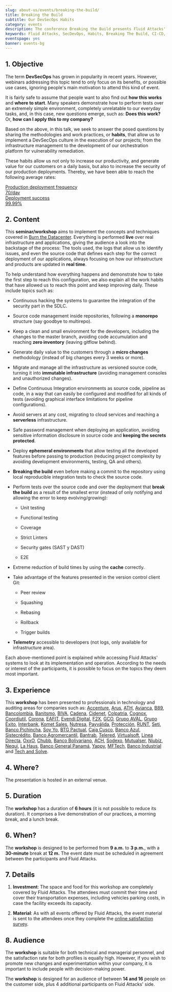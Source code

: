 ```yaml
---
slug: about-us/events/breaking-the-build/
title: Breaking the Build
subtitle: Our DevSecOps Habits
category: events
description: The conference Breaking the Build presents Fluid Attacks' SecDevOps habits that allow us to keep improving every day, and how to implement them in your company.
keywords: Fluid Attacks, SecDevOps, Habits, Breaking The Build, CI-CD, Conference, Pentesting, Ethical Hacking
eventspage: yes
banner: events-bg
---
```


## 1\. Objective

The term **DevSecOps** has grown in popularity
in recent years.
However,
webinars addressing this topic
tend to only focus on its benefits,
or possible use cases,
ignoring people's main motivation
to attend this kind of event.

It is fairly safe to assume that
people want to also find out **how this works**
and **where to start**.
Many speakers demonstrate how to perform tests
over an extremely simple environment,
completely unrelatable to our everyday tasks,
and, in this case,
new questions emerge,
such as:
**Does this work?**
Or,
**how can I apply this to my company?**

Based on the above,
in this talk,
we seek to answer the posed questions
by sharing the methodologies and work practices,
or **habits**,
that allow us to implement a DevSecOps culture
in the execution of our projects;
from the infrastructure management
to the development of our orchestration platform
for vulnerability remediation.

These habits allow us
not only to increase our productivity,
and generate value for our customers
on a daily basis,
but also to increase the security of our production deployments.
Thereby,
we have been able to reach the following average rates:

<div class="avarage-rates-section">
<a href="https://gitlab.com/fluidattacks/universe/-/merge_requests?scope=all&state=merged"
target="_blank">
<div class="fl w-100 w-50-l pa2">
<div class="outline-transparent bg-button-red hv-bg-fluid-rd pointer white pv3
fw7 f3 t-all-3-eio br2 bc-fluid-red ba poppins tc">
<div>Production deployment frequency</div>
<div>70/day</div>
</div>
</div>
</a>
<a href="https://gitlab.com/fluidattacks/universe/-/merge_requests?scope=all&state=merged&search=%22rever%22"
target="_blank">
<div class="fl w-100 w-50-l pa2">
<div class="outline-transparent bg-button-red hv-bg-fluid-rd pointer white pv3
fw7 f3 t-all-3-eio br2 bc-fluid-red ba poppins tc">
<div>Deployment success</div>
<div>99.99%</div>
</div>
</div>
</a>
</div>

## 2\. Content

This **seminar/workshop** aims to implement the concepts and techniques
covered in [Burn the Datacenter](../burn-the-datacenter/).
Everything is performed **live**
over real infrastructure and applications,
giving the audience a look
into the backstage of the process:
The tools used,
the logs that allow us to identify issues,
and even the source code that defines each step
for the correct deployment of our applications,
always focusing on how our infrastructure and products are updated
in **real time**.

To help understand how everything happens
and demonstrate how to take the first step
to reach this configuration,
we also explain all the work habits
that have allowed us to reach this point
and keep improving daily.
These include topics such as:

- Continuous hacking the systems to guarantee
  the integration of the security part in the SDLC.

- Source code management inside repositories,
  following a **monorepo** structure
  (say goodbye to multirepo).

- Keep a clean and small environment for the developers,
  including the changes to the master branch,
  avoiding code accumulation
  and reaching **zero inventory**
  (leaving gitflow behind).

- Generate daily value to the customers
  through a **micro changes** methodology
  (instead of big changes
  every 3 weeks or more).

- Migrate and manage all the infrastructure
  as versioned source code,
  turning it into **immutable infrastructure**
  (avoiding management consoles
  and unauthorized changes).

- Define Continuous Integration environments as source code,
  pipeline as code,
  in a way that can easily be configured and modified
  for all kinds of tests
  (avoiding graphical interface limitations
  for pipeline configurations).

- Avoid servers at any cost,
  migrating to cloud services
  and reaching a **serverless** infrastructure.

- Safe password management when deploying an application,
  avoiding sensitive information disclosure in source code
  and **keeping the secrets protected**.

- Deploy **ephemeral environments**
  that allow testing all the developed features
  before passing to production
  (reducing project complexity
  by avoiding development environments,
  testing, QA and others).

- **Breaking the build**
  even before making a commit to the repository
  using local reproducible integration tests
  to check the source code.

- Perform tests over the source code
  and over the deployment
  that **break the build** as a result of the smallest error
  (instead of only notifying and allowing the error
  to keep evolving/growing):

    - Unit testing

    - Functional testing

    - Coverage

    - Strict Linters

    - Security gates (SAST y DAST)

    - E2E

- Extreme reduction of build times
  by using the **cache** correctly.

- Take advantage of the features
  presented in the version control client Git:

    - Peer review

    - Squashing

    - Rebasing

    - Rollback

    - Trigger builds

- **Telemetry** accessible to developers
  (not logs,
  only available for infrastructure area).

Each above-mentioned point is explained
while accessing Fluid Attacks' systems
to look at its implementation and operation.
According to the needs or interest of the participants,
it is possible to focus on the topics
they deem most important.

## 3\. Experience

This **workshop** has been presented to professionals in technology
and auditing areas for companies such as:
[Accenture](https://www.accenture.com/co-es/new-applied-now),
[Arus](https://www.arus.com.co/),
[ATH](https://www.ath.com.co/wps/themes/html/ath/index.html),
[Avianca](https://www.avianca.com/co/es/),
[B89](https://www.b89.io/),
[Bancolombia](https://www.grupobancolombia.com/wps/portal/personas),
[Banitsmo](https://www.banistmo.com/),
[BIVA](https://www.biva.mx/en/web/portal-biva/home),
[Cadena](https://www.cadena.com.co/),
[Cidenet](http://cidenet.com.co/),
[Colpatria](https://www.colpatria.com/),
[Cognox](http://www.cognox.co),
[Coordiutil](https://www.vendesfacil.com/),
[Corona](https://www.corona.co/),
[EAFIT](http://www.eafit.edu.co/),
[Evendi Digital](https://evendidigital.com/),
[F2X](https://www.f2x.com.co/),
[GCO](http://www.gco.com.co/),
[Grupo AVAL](https://www.grupoaval.com/wps/portal/grupo-aval/aval/),
[Grupo Éxito](https://www.grupoexito.com.co/es/),
[Interbank](https://interbank.pe/),
[Komet Sales](https://www.kometsales.com/),
[Nutresa](https://gruponutresa.com/),
[Payválida](https://www.payvalida.com/),
[Protección](https://www.proteccion.com/wps/portal/proteccion/),
[RUNT](https://www.runt.com.co/),
[Seti](https://seti.com.co/),
[Banco Pichincha](https://www.bancopichincha.com.co/web/personas),
[Soy Yo](https://www.soyyo.co/),
[BTG Pactual](https://www.btgpactual.com.co/),
[Caja Cusco](http://www.cmac-cusco.com.pe/),
[Banco Azul](https://www.bancoazul.com/),
[Sistecrédito](https://www.sistecredito.com/),
[Banco Agromercantil](https://www.bam.com.gt/),
[Bantrab](https://www.bantrab.com.gt/),
[Telered](https://www.telered.com.pa/),
[Virtualsoft](https://virtualsoftlatam.com/),
[Linea Directa](https://www.lineadirecta.com.co/),
[OxxO](https://www.oxxo.com/),
[Chubb](https://www.chubb.com/co-es/),
[Banco Bolivariano](https://www.bolivariano.com/),
[ACH](https://www.achcolombia.com.co/home),
[Sodexo](https://www.sodexo.co/),
[Mutualser](https://www.mutualser.com/),
[Niubiz](https://www.niubiz.com.pe/),
[Nequi](https://www.nequi.com.co/),
[La Haus](https://www.lahaus.com/),
[Banco General Panamá](https://www.bgeneral.com/),
[Yappy](https://www.bgeneral.com/yappy/),
[MFTech](https://www.mftech.io/),
[Banco Industrial](https://www.corporacionbi.com/gt/bancoindustrial/)
and [Tech and Solve](http://www.techandsolve.com/).

## 4\. Where?

The presentation is  hosted in  an external venue.

## 5\. Duration

The **workshop** has a duration of **6 hours**
(it is not possible to reduce its duration).
It comprises a live demonstration of our practices,
a morning break,
and a lunch break.

## 6\. When?

The **workshop** is designed to be performed
from **9 a.m.** to **3 p.m.**,
with a **30-minute** break at **12 m.**
The event date must be scheduled in agreement
between the participants and Fluid Attacks.

## 7\. Details

1. **Investment**:
    The space and food
    for this workshop
    are completely covered by Fluid Attacks.
    The attendees must commit their time and
    cover their transportation expenses,
    including vehicles parking costs,
    in case the facility exceeds its capacity.

2. **Material**:
    As with all events offered by Fluid Attacks,
    the event material is sent to the attendees
    once they complete the [online satisfaction survey](https://fluidattacks.formstack.com/forms/talk?Content=Breaking%20the%20build&Speaker=Juan%20Restrepo&Virtual=No).

## 8\. Audience

The **workshop** is suitable
for both technical and managerial personnel,
and the satisfaction rate for both profiles is equally high.
However,
if you wish to promote new changes and experimentation
within your company,
it is important to include people with decision-making power.

The **workshop** is designed
for an audience of between **14 and 16** people
on the customer side,
plus 4 additional participants
on Fluid Attacks' side.
